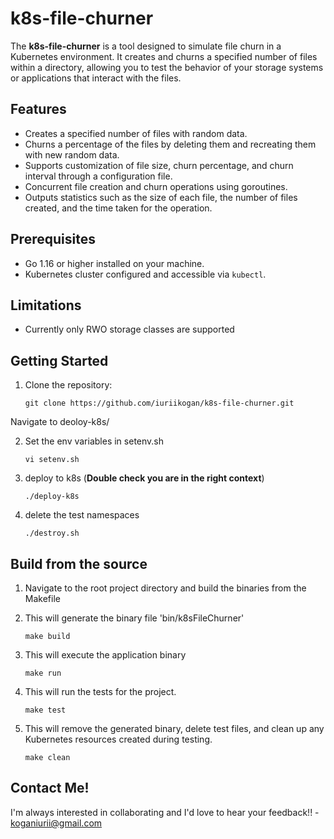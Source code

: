 # k8s-file-churner

The **k8s-file-churner** is a tool designed to simulate file churn in a Kubernetes environment. It creates and churns a specified number of files within a directory, allowing you to test the behavior of your storage systems or applications that interact with the files.

## Features

- Creates a specified number of files with random data.
- Churns a percentage of the files by deleting them and recreating them with new random data.
- Supports customization of file size, churn percentage, and churn interval through a configuration file.
- Concurrent file creation and churn operations using goroutines.
- Outputs statistics such as the size of each file, the number of files created, and the time taken for the operation.

## Prerequisites

- Go 1.16 or higher installed on your machine.
- Kubernetes cluster configured and accessible via `kubectl`.

## Limitations

- Currently only RWO storage classes are supported

## Getting Started

1. Clone the repository:

   ```shell
   git clone https://github.com/iuriikogan/k8s-file-churner.git
   ```
Navigate to deoloy-k8s/

2. Set the env variables in setenv.sh

   ```shell
   vi setenv.sh
   ```
3. deploy to k8s (**Double check you are in the right context**)

   ```shell
   ./deploy-k8s
   ```
4. delete the test namespaces
 
    ```shell
    ./destroy.sh
    ```
## Build from the source

1. Navigate to the root project directory and build the binaries from the Makefile

2. This will generate the binary file 'bin/k8sFileChurner'
   ```shell
   make build
   ```

3. This will execute the application binary
   ```shell
   make run
   ```

4. This will run the tests for the project.
   ```shell
   make test
   ```
5. This will remove the generated binary, delete test files, and clean up any Kubernetes resources created during testing.
   ```shell
   make clean
   ```
## Contact Me!
I'm always interested in collaborating and I'd love to hear your feedback!! - koganiurii@gmail.com



